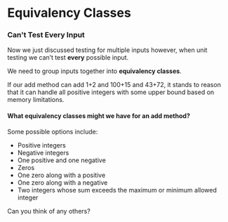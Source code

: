 # Equivalency Classes

### Can't Test Every Input

Now we just discussed testing for multiple inputs however, when unit testing we can’t test **every** possible input.  

We need to group inputs together into **equivalency classes**. 

If our add method can add 1+2 and 100+15 and 43+72, it stands to reason that it can handle all positive integers with some upper bound based on memory limitations.

#### What equivalency classes might we have for an add method?

Some possible options include:

* Positive integers
* Negative integers
* One positive and one negative
* Zeros
* One zero along with a positive
* One zero along with a negative
* Two integers whose sum exceeds the maximum or minimum allowed integer

Can you think of any others?

